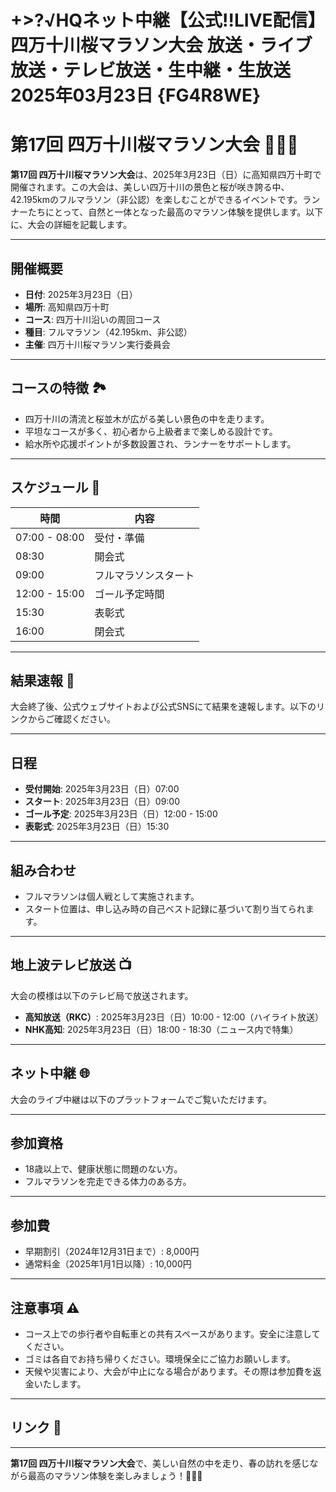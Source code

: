 # +>?√HQネット中継【公式!!LIVE配信】四万十川桜マラソン大会 放送・ライブ放送・テレビ放送・生中継・生放送 2025年03月23日 {FG4R8WE}

# 第17回 四万十川桜マラソン大会 🏃‍♂️🌸

**第17回 四万十川桜マラソン大会**は、2025年3月23日（日）に高知県四万十町で開催されます。この大会は、美しい四万十川の景色と桜が咲き誇る中、42.195kmのフルマラソン（非公認）を楽しむことができるイベントです。ランナーたちにとって、自然と一体となった最高のマラソン体験を提供します。以下に、大会の詳細を記載します。

---

## 開催概要

- **日付**: 2025年3月23日（日）
- **場所**: 高知県四万十町
- **コース**: 四万十川沿いの周回コース
- **種目**: フルマラソン（42.195km、非公認）
- **主催**: 四万十川桜マラソン実行委員会

---

## コースの特徴 🏞️

- 四万十川の清流と桜並木が広がる美しい景色の中を走ります。
- 平坦なコースが多く、初心者から上級者まで楽しめる設計です。
- 給水所や応援ポイントが多数設置され、ランナーをサポートします。

---

## スケジュール 📅

| 時間         | 内容                  |
|--------------|-----------------------|
| 07:00 - 08:00 | 受付・準備            |
| 08:30        | 開会式                |
| 09:00        | フルマラソンスタート  |
| 12:00 - 15:00 | ゴール予定時間        |
| 15:30        | 表彰式                |
| 16:00        | 閉会式                |

---

## 結果速報 🏁

大会終了後、公式ウェブサイトおよび公式SNSにて結果を速報します。以下のリンクからご確認ください。



---

## 日程

- **受付開始**: 2025年3月23日（日）07:00
- **スタート**: 2025年3月23日（日）09:00
- **ゴール予定**: 2025年3月23日（日）12:00 - 15:00
- **表彰式**: 2025年3月23日（日）15:30

---

## 組み合わせ

- フルマラソンは個人戦として実施されます。
- スタート位置は、申し込み時の自己ベスト記録に基づいて割り当てられます。

---

## 地上波テレビ放送 📺

大会の模様は以下のテレビ局で放送されます。

- **高知放送（RKC）**: 2025年3月23日（日）10:00 - 12:00（ハイライト放送）
- **NHK高知**: 2025年3月23日（日）18:00 - 18:30（ニュース内で特集）

---

## ネット中継 🌐

大会のライブ中継は以下のプラットフォームでご覧いただけます。


---

## 参加資格

- 18歳以上で、健康状態に問題のない方。
- フルマラソンを完走できる体力のある方。

---

## 参加費

- 早期割引（2024年12月31日まで）: 8,000円
- 通常料金（2025年1月1日以降）: 10,000円

---

## 注意事項 ⚠️

- コース上での歩行者や自転車との共有スペースがあります。安全に注意してください。
- ゴミは各自でお持ち帰りください。環境保全にご協力お願いします。
- 天候や災害により、大会が中止になる場合があります。その際は参加費を返金いたします。

---

## リンク 🔗



---

**第17回 四万十川桜マラソン大会**で、美しい自然の中を走り、春の訪れを感じながら最高のマラソン体験を楽しみましょう！🌸🏃‍♀️
